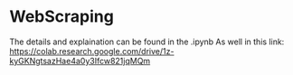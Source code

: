 # WebScraping
The details and explaination can be found in the .ipynb 
As well in this link: https://colab.research.google.com/drive/1z-kyGKNgtsazHae4a0y3Ifcw821jqMQm
